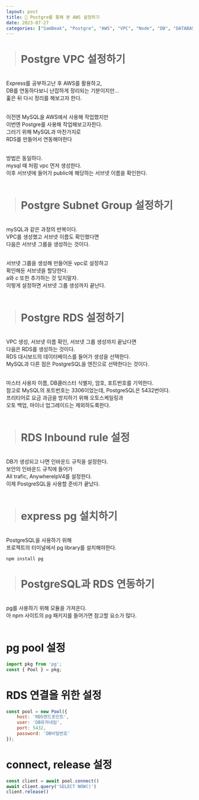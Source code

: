 ```yaml
---
layout: post
title: 🐘 Postgre를 통해 본 AWS 설정하기
date: 2023-07-27
categories: ["SamBeak", "Postgre", "AWS", "VPC", "Node", "DB", "DATABASE"]
---
```


> # Postgre VPC 설정하기

<br>
Express를 공부하고난 후 AWS를 활용하고, <br>
DB를 연동하다보니 난잡하게 정리되는 기분이지만... <br>
훑은 뒤 다시 정리를 해보고자 한다. <br><br>

이전엔 MySQL을 AWS에서 사용해 작업했지만 <br>
이번엔 Postgre를 사용해 작업해보고자한다. <br>
그러기 위해 MySQL과 마찬가지로 <br>
RDS를 만들어서 연동해야한다 <br><Br>

방법은 동일하다. <br>
mysql 때 처럼 vpc 먼저 생성한다. <br>
이후 서브넷에 들어가 public에 해당하는 서브넷 이름을 확인한다. <br><br>

> # Postgre Subnet Group 설정하기

<br>
mySQL과 같은 과정의 반복이다. <br>
VPC를 생성했고 서브넷 이름도 확인했다면 <br>
다음은 서브넷 그룹을 생성하는 것이다. <br><br>

서브넷 그룹을 생성해 만들어둔 vpc로 설정하고 <br>
확인해둔 서브넷을 할당한다. <br>
a와 c 또한 추가하는 것 잊지말자. <br>
이렇게 설정하면 서브넷 그룹 생성까지 끝난다. <br><br>

> # Postgre RDS 설정하기

<br>
VPC 생성, 서브넷 이름 확인, 서브넷 그룹 생성까지 끝났다면 <br>
다음은 RDS를 생성하는 것이다. <br>
RDS 대시보드의 데이터베이스를 들어가 생성을 선택한다. <br>
MySQL과 다른 점은 PostgreSQL을 엔진으로 선택한다는 것이다. <br><br>

마스터 사용자 이름, DB클러스터 식별자, 암호, 포트번호를 기억한다. <br>
참고로 MySQL의 포트번호는 3306이었는데, PostgreSQL은 5432번이다. <br>
프리티어로 요금 과금을 방지하기 위해 오토스케일링과 <br>
오토 백업, 마이너 업그레이드는 제외하도록한다. <br><br>

> # RDS Inbound rule 설정

<br>
DB가 생성되고 나면 인바운드 규칙을 설정한다. <br>
보안의 인바운드 규칙에 들어가 <br>
All trafic, AnywhereIpV4를 설정한다. <br>
이제 PostgreSQL을 사용할 준비가 끝났다. <br><br>

> # express pg 설치하기

<br>
PostgreSQL을 사용하기 위해 <br>
프로젝트의 터미널에서 pg library를 설치해야한다. <br>

```
npm install pg
```

> # PostgreSQL과 RDS 연동하기

<br>
pg를 사용하기 위해 모듈을 가져온다. <br>
아 npm 사이트의 pg 패키지를 들어가면 참고할 요소가 많다. <br><br>

# pg pool 설정

```JavaScript
import pkg from 'pg';
const { Pool } = pkg;
```

# RDS 연결을 위한 설정

```JavaScript
const pool = new Pool({
    host: 'RDS엔드포인트',
    user: 'DB유저네임',
    port: 5432,
    password: 'DB비밀번호'
});
```

# connect, release 설정

```JavaScript
const client = await pool.connect()
await client.query('SELECT NOW()')
client.release()
```
